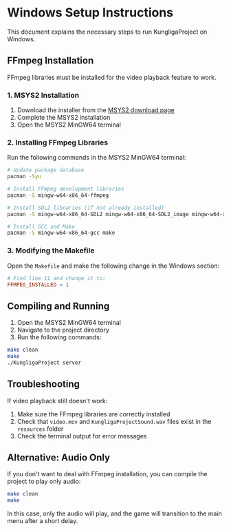 # Windows Setup Instructions

This document explains the necessary steps to run KungligaProject on Windows.

## FFmpeg Installation

FFmpeg libraries must be installed for the video playback feature to work.

### 1. MSYS2 Installation

1. Download the installer from the [MSYS2 download page](https://www.msys2.org/)
2. Complete the MSYS2 installation
3. Open the MSYS2 MinGW64 terminal

### 2. Installing FFmpeg Libraries

Run the following commands in the MSYS2 MinGW64 terminal:

```bash
# Update package database
pacman -Syu

# Install FFmpeg development libraries
pacman -S mingw-w64-x86_64-ffmpeg

# Install SDL2 libraries (if not already installed)
pacman -S mingw-w64-x86_64-SDL2 mingw-w64-x86_64-SDL2_image mingw-w64-x86_64-SDL2_mixer mingw-w64-x86_64-SDL2_ttf mingw-w64-x86_64-SDL2_net

# Install GCC and Make
pacman -S mingw-w64-x86_64-gcc make
```

### 3. Modifying the Makefile

Open the `Makefile` and make the following change in the Windows section:

```makefile
# Find line 11 and change it to:
FFMPEG_INSTALLED = 1
```

## Compiling and Running

1. Open the MSYS2 MinGW64 terminal
2. Navigate to the project directory
3. Run the following commands:

```bash
make clean
make
./KungligaProject server
```

## Troubleshooting

If video playback still doesn't work:

1. Make sure the FFmpeg libraries are correctly installed
2. Check that `video.mov` and `KungligaProjectSound.wav` files exist in the `resources` folder
3. Check the terminal output for error messages

## Alternative: Audio Only

If you don't want to deal with FFmpeg installation, you can compile the project to play only audio:

```bash
make clean
make
```

In this case, only the audio will play, and the game will transition to the main menu after a short delay.
